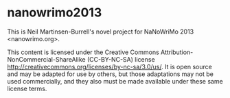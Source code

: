 nanowrimo2013
=============

This is Neil Martinsen-Burrell's novel project for NaNoWriMo 2013
<nanowrimo.org>.

This content is licensed under the Creative Commons
Attribution-NonCommercial-ShareAlike (CC-BY-NC-SA) license
<http://creativecommons.org/licenses/by-nc-sa/3.0/us/>.  It is open source and
may be adapted for use by others, but those adaptations may not be used
commercially, and they also must be made available under these same license
terms.
